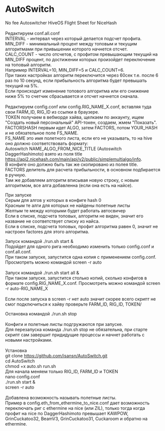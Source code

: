 # AutoSwitch
No fee Autoswitcher HiveOS Flight Sheet for NiceHash<br><br>
Редактируем conf.all.conf<br>
INTERVAL - интервал через который делается подсчет профита.<br>
MIN_DIFF - минимальный процент между топовым и текущим алгоритмами при привышении которого начнется отсчет.<br>
CALC_COUNT - число отсчетов, с профитом превышающим текущий на MIN_DIFF процент, по достижении которых произойдет переключение на топовый алгоритм. <br>
Например INTERVAL=10, MIN_DIFF=5 и CALC_COUNT=6.<br>
При таких настройках алгоритм переключится через 60сек т.е. после 6 раз по 10 секунд, если прибыльность алгоритма будет превышать текущий на 5%. <br>
Если происходит изменение топового алгоритма или его снижение ниже 5% то счетчик сбрасывается и отсчет начнется сначала.<br><br>
Редактируем config.conf или config.RIG_NAME_X.conf, вставляя туда свои FARM_ID, RIG_ID из ссылки в браузере.<br>
TOKEN получаем в вебморде хайва, щелкаем по аккаунту, ищем "Создать новый персональный" API-токен, создаем, жмем "Показать".
FACTORSHASH первым идет ALGO, затем FACTORS, потом YOUR_HASH и не обязательное поле FS_NAME.<br>
FS_NAME это имя полетного листа, если его не указывать, то на hive оно должно соответствовать формату: <br>Autoswitch NAME_ALGO_FROM_NICE_TITLE (Autoswitch DaggerHashimoto) взято из поля title https://api2.nicehash.com/main/api/v2/public/simplemultialgo/info. <br>
В конфиге оно должно быть так же скопировано из полея title.<br>
FACTORS делитель для расчета прибыльности, в основном подбирается в ручную.<br>
Там же добавляем алгоритм вписывая новую строку, с новым алгоритмом, все алга добавленна (если она есть на найсе).<br>

При запуске<br>
Серым для алгов у которых в конфиге hash 0<br>
Красным те алги для которых не найдены полетные листы<br>
Желтым те между которыми будет работать автосвичер<br>
Если в списке, подсчета топовых, алгоритм не виден, значит его название не соответствует списку из найса.<br>
Если в списке, подсчета топовых, профит алгоритма равен 0, значит не настроен factores для этого алгоритма.<br>

Запуск командой ./run.sh start &<br>
Подойдет для одного рига необходимо изменить только config.conf и conf.all.conf.<br>
При таком запуске, запустится одна копия с применением config.conf.<br>
Просмотреть можно командой screen -r auto<br>
<br>
Запуск командой ./run.sh start all &<br>
При таком запуске, запустится столько копий, сколько конфигов в формате config.RIG_NAME_X.conf. Просмотреть можно командой screen -r auto-RIG_NAME_X<br> 
<br>
Если после запуска в screen -r нет auto значит скорее всего скрипт не смог подключиться к хайву проверьте FARM_ID, RIG_ID, TOKEN/

Остановка командой ./run.sh stop<br>
<br>
Конфиги и полетные листы подгружаются при запуске.<br>
Для перезапуска команда ./run.sh stop не обязательна, при старте скрипт сам завершит придидущие процессы и начнет работать с новыми настройками. <br>
<br>
Установка<br>
git clone https://github.com/isansn/AutoSwitch.git<br>
cd AutoSwitch<br>
chmod +x auto.sh run.sh<br>
Для начала меняем только RIG_ID, FARM_ID и TOKEN<br>
nano config.conf <br>
./run.sh start &<br>
screen -r auto<br>
<br>
Добавлена возможность называть полетные листы.<br>
Пример в config.eth_from_ethermine_to_nice.conf дает возможность переключать риг с ethermine на nice (или ZIL), только тогда когда профит на nice по DaggerHashimoto превышает KAWPOW, GrinCuckatoo32, BeamV3, GrinCuckatoo31, Cuckaroom и обратно на ethermine.

